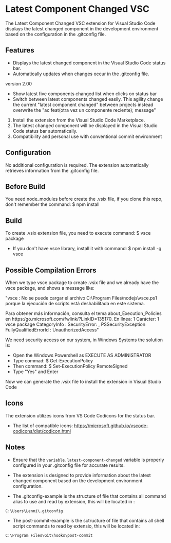 # Latest Component Changed VSC

The Latest Component Changed VSC extension for Visual Studio Code displays the latest changed component in the development environment based on the configuration in the .gitconfig file.

## Features

- Displays the latest changed component in the Visual Studio Code status bar.
- Automatically updates when changes occur in the .gitconfig file.

version 2.00

- Show latest five components changed list when clicks on status bar
- Switch between latest components changed easily. This agility change the current "latest component changed" between projects instead overwrite the "ac feat(otra vez un componente reciente); message"

1. Install the extension from the Visual Studio Code Marketplace.
2. The latest changed component will be displayed in the Visual Studio Code status bar automatically.
3. Compatibility and personal use with conventional commit environment

## Configuration

No additional configuration is required. The extension automatically retrieves information from the .gitconfig file.

## Before Build
You need node_modules before create the .vsix file, if you clone this repo, don't remember the command: $ npm install

## Build

To create .vsix extension file, you need to execute command: $ vsce package
- If you don't have vsce library, install it with command: $ npm install -g vsce

## Possible Compilation Errors
When we type vsce package to create .vsix file and we already have the vsce package, and shows a message like:

"vsce : No se puede cargar el archivo C:\Program Files\nodejs\vsce.ps1 porque la ejecución de scripts está deshabilitada en este sistema.

Para obtener más información,
consulta el tema about_Execution_Policies en https:/go.microsoft.com/fwlink/?LinkID=135170.
En línea: 1 Carácter: 1
vsce package
    CategoryInfo          : SecurityError: ,
    PSSecurityException
    FullyQualifiedErrorId : UnauthorizedAccess"

We need security access on our system, in Windows Systems the solution is:

- Open the Windows Powershell as EXECUTE AS ADMINISTRATOR
- Type commad: $ Get-ExecutionPolicy
- Then command: $ Set-ExecutionPolicy RemoteSigned
- Type "Yes" and Enter

Now we can generate the .vsix file to install the extension in Visual Studio Code

## Icons

The extension utilizes icons from VS Code Codicons for the status bar.
- The list of compatible icons: https://microsoft.github.io/vscode-codicons/dist/codicon.html

## Notes

- Ensure that the `variable.latest-component-changed` variable is properly configured in your .gitconfig file for accurate results.
- The extension is designed to provide information about the latest changed component based on the development environment configuration.

- The .gitconfig-example is the structure of file that contains all command alias to use and read by extension, this will be located in : 
```
C:\Users\Lenni\.gitconfig 
```
- The post-commit-example is the sctructure of file that contains all shell script commands to read by extensio, this will be located in:
```
C:\Program Files\Git\hooks\post-commit
```